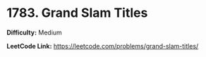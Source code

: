 # 1783. Grand Slam Titles

**Difficulty:** Medium

**LeetCode Link:** https://leetcode.com/problems/grand-slam-titles/

